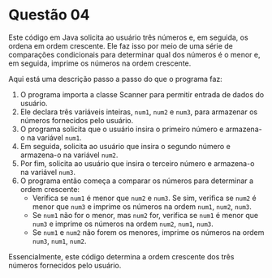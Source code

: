 # Questão 04
Este código em Java solicita ao usuário três números e, em seguida, os ordena em ordem crescente. Ele faz isso por meio de uma série de comparações condicionais para determinar qual dos números é o menor e, em seguida, imprime os números na ordem crescente.

Aqui está uma descrição passo a passo do que o programa faz:

1. O programa importa a classe Scanner para permitir entrada de dados do usuário.
2. Ele declara três variáveis inteiras, `num1`, `num2` e `num3`, para armazenar os números fornecidos pelo usuário.
3. O programa solicita que o usuário insira o primeiro número e armazena-o na variável `num1`.
4. Em seguida, solicita ao usuário que insira o segundo número e armazena-o na variável `num2`.
5. Por fim, solicita ao usuário que insira o terceiro número e armazena-o na variável `num3`.
6. O programa então começa a comparar os números para determinar a ordem crescente:
   - Verifica se `num1` é menor que `num2` e `num3`. Se sim, verifica se `num2` é menor que `num3` e imprime os números na ordem `num1`, `num2`, `num3`.
   - Se `num1` não for o menor, mas `num2` for, verifica se `num1` é menor que `num3` e imprime os números na ordem `num2`, `num1`, `num3`.
   - Se `num1` e `num2` não forem os menores, imprime os números na ordem `num3`, `num1`, `num2`.

Essencialmente, este código determina a ordem crescente dos três números fornecidos pelo usuário.
